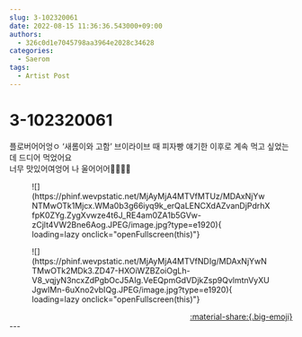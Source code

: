 ```yaml
---
slug: 3-102320061
date: 2022-08-15 11:36:36.543000+09:00
authors:
  - 326c0d1e7045798aa3964e2028c34628
categories:
  - Saerom
tags:
  - Artist Post
---
```


# 3-102320061

<div class="post-container" markdown="1">
<div class="content-container md-sidebar__scrollwrap" markdown="1">

플로버어어엉ㅇ ‘새롬이와 고함’ 브이라이브 때 피자빵 얘기한 이후로 계속 먹고 싶었는데 드디어 먹었어요 <br>너무 맛있어여엉어 나 울어어어🍕🤤🫠🥹
<figure markdown="1">
![](https://phinf.wevpstatic.net/MjAyMjA4MTVfMTUz/MDAxNjYwNTMwOTk1Mjcx.WMa0b3g66iyq9k_erQaLENCXdAZvanDjPdrhXfpK0ZYg.ZygXvwze4t6J_RE4am0ZA1b5GVw-zCjlt4VW2Bne6Aog.JPEG/image.jpg?type=e1920){ loading=lazy onclick="openFullscreen(this)"}
</figure>

<figure markdown="1">
![](https://phinf.wevpstatic.net/MjAyMjA4MTVfNDIg/MDAxNjYwNTMwOTk2MDk3.ZD47-HXOiWZBZoiOgLh-V8_vqjyN3ncxZdPgbOcJ5AIg.VeEQpmGdVDjkZsp9QvlmtnVyXUJgwIMn-6uXno2vbIQg.JPEG/image.jpg?type=e1920){ loading=lazy onclick="openFullscreen(this)"}
</figure>


</div>
</div>

<div style="text-align: right;" markdown="1">
<a href="https://weverse.io/fromis9/artist/3-102320061" style="text-align: right;">:material-share:{.big-emoji}</a>
</div>
---
